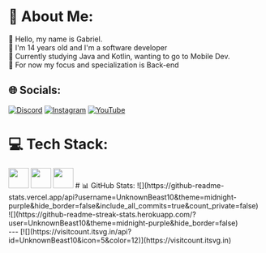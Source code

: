 # 💫 About Me:
📁 Hello, my name is Gabriel.<br>🌟 I'm 14 years old and I'm a software developer<br>📕 Currently studying Java and Kotlin, wanting to go to Mobile Dev.<br>🎲 For now my focus and specialization is Back-end


## 🌐 Socials:
[![Discord](https://img.shields.io/badge/Discord-%237289DA.svg?logo=discord&logoColor=white)](https://discord.gg/https://discord.com/invite/vX9KWzEBYm) [![Instagram](https://img.shields.io/badge/Instagram-%23E4405F.svg?logo=Instagram&logoColor=white)](https://instagram.com/g4briel.quintanilha) [![YouTube](https://img.shields.io/badge/YouTube-%23FF0000.svg?logo=YouTube&logoColor=white)](https://youtube.com/@@gabriel.quintanilha) 

# 💻 Tech Stack:
<img width="40px" float="right" src="https://cdn.jsdelivr.net/gh/devicons/devicon/icons/lua/lua-original.svg" />
<img width="40px" float="right" src="https://cdn.jsdelivr.net/gh/devicons/devicon/icons/javascript/javascript-original.svg" /> 
<img width="40px" float="right" src="https://cdn.jsdelivr.net/gh/devicons/devicon/icons/csharp/csharp-original.svg" />
# 📊 GitHub Stats:
![](https://github-readme-stats.vercel.app/api?username=UnknownBeast10&theme=midnight-purple&hide_border=false&include_all_commits=true&count_private=false)<br/>
![](https://github-readme-streak-stats.herokuapp.com/?user=UnknownBeast10&theme=midnight-purple&hide_border=false)<br/>
---
[![](https://visitcount.itsvg.in/api?id=UnknownBeast10&icon=5&color=12)](https://visitcount.itsvg.in)
